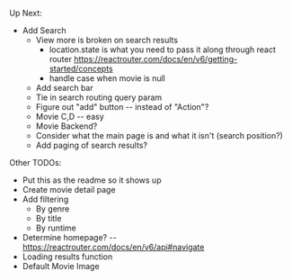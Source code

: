 Up Next: 
- Add Search
    - View more is broken on search results 
        - location.state is what you need to pass it along through react router 
            https://reactrouter.com/docs/en/v6/getting-started/concepts
        - handle case when movie is null 
    - Add search bar
    - Tie in search routing query param 
    - Figure out "add" button -- instead of "Action"?
    - Movie C,D  -- easy
    - Movie Backend?
    - Consider what the main page is and what it isn't (search position?)
    - Add paging of search results? 

Other TODOs:
- Put this as the readme so it shows up
- Create movie detail page
- Add filtering
    - By genre
    - By title
    - By runtime 
- Determine homepage? -- https://reactrouter.com/docs/en/v6/api#navigate
- Loading results function
- Default Movie Image 